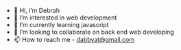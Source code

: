 - 👋 Hi, I’m Debrah
- 👀 I’m interested in web development
- 🌱 I’m currently learning javascript
- 💞️ I’m looking to collaborate on back end web developing
- 📫 How to reach me - dabbyat@gmail.com

<!---
Debby254/Debby254 is a ✨ special ✨ repository because its `README.md` (this file) appears on your GitHub profile.
You can click the Preview link to take a look at your changes.
--->
